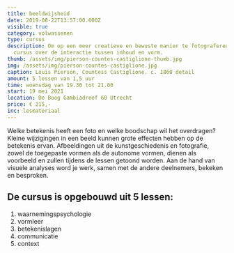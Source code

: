 ```yaml
---
title: beeldwijsheid
date: 2019-08-22T13:57:00.000Z
visible: true
category: volwassenen
type: cursus
description: Om op een meer creatieve en bewuste manier te fotograferen. Een
  cursus over de interactie tussen inhoud en vorm.
thumb: /assets/img/pierson-countes-castiglione-thumb.jpg
img: /assets/img/pierson-countes-castiglione.jpg
caption: Louis Pierson, Countess Castiglione. c. 1860 detail
amount: 5 lessen van 1,5 uur
time: woensdag van 19.30 tot 21.00
start: 19 mei 2021
location: De Boog Gambiadreef 60 Utrecht
price: € 215,-
inc: lesmateriaal
---
```

Welke betekenis heeft een foto en welke boodschap wil het overdragen? Kleine wijzigingen in een beeld kunnen grote effecten hebben op de betekenis ervan. Afbeeldingen uit de kunstgeschiedenis en fotografie, zowel de toegepaste vormen als de autonome vormen, dienen als voorbeeld en zullen tijdens de lessen getoond worden. Aan de hand van visuele analyses word je werk, samen met de andere deelnemers, bekeken en besproken. 

## De cursus is opgebouwd uit 5 lessen:

1. waarnemingspsychologie
2. vormleer
3. betekenislagen
4. communicatie
5. context